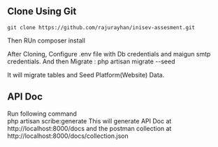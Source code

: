## Clone Using Git
    git clone https://github.com/rajurayhan/inisev-assesment.git

Then RUn
    composer install 

After Cloning, Configure .env file with Db credentials and maigun smtp credentials.  And then Migrate : 
    php artisan migrate --seed

It will migrate tables and Seed Platform(Website) Data. 
## API Doc

Run following command  
    php artisan scribe:generate 
This will generate API Doc at 
http://localhost:8000/docs and the postman collection at http://localhost:8000/docs/collection.json
